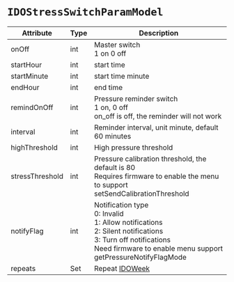 # `IDOStressSwitchParamModel`

| Attribute | Type | Description |
| ----------- | ------- | ------------ |
| onOff | int | Master switch<br/>1 on 0 off|
| startHour | int | start time|
| startMinute | int | start time minute|
| endHour | int | end time|
| remindOnOff | int | Pressure reminder switch<br/>1 on, 0 off<br/>on_off is off, the reminder will not work |
| interval | int | Reminder interval, unit minute, default 60 minutes |
| highThreshold | int | High pressure threshold |
| stressThreshold | int | Pressure calibration threshold, the default is 80 <br/>Requires firmware to enable the menu to support setSendCalibrationThreshold |
| notifyFlag | int | Notification type<br/>0: Invalid<br/>1: Allow notifications<br/>2: Silent notifications<br/>3: Turn off notifications<br/>Need firmware to enable menu support getPressureNotifyFlagMode |
| repeats | Set<IDOWeek> | Repeat [IDOWeek](../enum/IDOWeek.md) |

